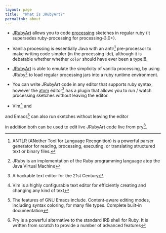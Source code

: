 ```yaml
---
layout: page
title:  "What is JRubyArt?"
permalink: about
---
```


  - [JRubyArt](https://github.com/ruby-processing/JRubyArt) allows you
    to code [processing](https://processing.org/) sketches in regular
    ruby (it supersedes ruby-processing for processing-3.0+).

  - Vanilla processing is essentially Java with an antlr[^1]
    pre-processor to make writing code simpler (in the processing ide), although
    it is debatable whether whether `color` should have ever been a type!!!.

    [^1]: ANTLR (ANother Tool for Language Recognition) is a powerful parser
    generator for reading, processing, executing, or translating structured
    text or binary files.

  - [JRubyArt](https://github.com/ruby-processing/JRubyArt) is able to
    emulate the simplicity of vanilla processing, by using JRuby[^2]
    to load regular processing jars into a ruby runtime environment.

    [^2]: JRuby is an implementation of the Ruby programming language atop the
    Java Virtual Machine

  - You can write JRubyArt code in any editor that supports ruby syntax,
    however the [atom](https://atom.io/) editor[^3] has a plugin that
    allows you to run / watch processing sketches without leaving the
    editor.

    [^3]: A hackable text editor for the 21st Century

  - Vim[^4] and

  [^4]: Vim is a highly configurable text editor for efficiently creating and changing any kind of text

  and Emacs[^5] can also run sketches without leaving the editor
[^5]: The features of GNU Emacs include. Content-aware editing modes, including syntax coloring, for many file types. Complete built-in documentation

in addition both can be used to edit live JRubyArt code live from pry[^6].

[^6]: Pry is a powerful alternative to the standard IRB shell for Ruby. It is written from scratch to provide a number of advanced features
